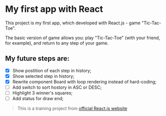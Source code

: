 # My first app with React

This project is my first app, which developed with React.js - game "Tic-Tac-Toe".

The basic version of game allows you: play "Tic-Tac-Toe" (with your friend, for example), and return to any step of your game.

## My future steps are:

- [x] Show postition of each step in history;
- [x] Show selected step in history;
- [x] Rewrite component Board with loop rendering instead of hard-coding;
- [ ] Add switch to sort hostory in  ASC or DESC;
- [ ] Highlight 3 winner's squares;
- [ ] Add status for draw end;

>This is a training project from [official React.js website](https://ru.reactjs.org/tutorial/tutorial.html#before-we-start-the-tutorial)
